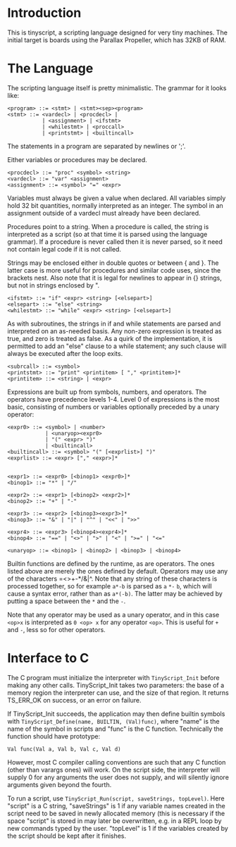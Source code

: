 Introduction
============
This is tinyscript, a scripting language designed for very tiny
machines. The initial target is boards using the Parallax Propeller,
which has 32KB of RAM.

The Language
============
The scripting language itself is pretty minimalistic. The grammar for it
looks like:

    <program> ::= <stmt> | <stmt><sep><program>
    <stmt> ::= <vardecl> | <procdecl> |
               | <assignment> | <ifstmt>
               | <whilestmt> | <proccall>
               | <printstmt> | <builtincall>

The statements in a program are separated by newlines or ';'.

Either variables or procedures may be declared.

    <procdecl> ::= "proc" <symbol> <string>
    <vardecl> ::= "var" <assignment>
    <assignment> ::= <symbol> "=" <expr>

Variables must always be given a value when declared. All variables
simply hold 32 bit quantities, normally interpreted as an integer.
The symbol in an assignment outside of a vardecl must already have
been declared.

Procedures point to a string. When a procedure is called, the string
is interpreted as a script (so at that time it is parsed using the
language grammar). If a procedure is never called then it is never
parsed, so it need not contain legal code if it is not called.

Strings may be enclosed either in double quotes or between { and }.
The latter case is more useful for procedures and similar code uses,
since the brackets nest. Also note that it is legal for newlines to
appear in {} strings, but not in strings enclosed by ".

    <ifstmt> ::= "if" <expr> <string> [<elsepart>]
    <elsepart> ::= "else" <string>
    <whilestmt> ::= "while" <expr> <string> [<elsepart>]

As with subroutines, the strings in if and while statements are parsed
and interpreted on an as-needed basis. Any non-zero expression is
treated as true, and zero is treated as false. As a quirk of the
implementation, it is permitted to add an "else" clause to a while statement;
any such clause will always be executed after the loop exits.

    <subrcall> ::= <symbol>
    <printstmt> ::= "print" <printitem> [ "," <printitem>]*
    <printitem> ::= <string> | <expr>

Expressions are built up from symbols, numbers, and operators. The
operators have precedence levels 1-4. Level 0 of expressions is the
most basic, consisting of numbers or variables optionally preceded
by a unary operator:

    <expr0> ::= <symbol> | <number> 
                | <unaryop><expr0> 
                | "(" <expr> ")"
                | <builtincall>
    <builtincall> ::= <symbol> "(" [<exprlist>] ")"
    <exprlist> ::= <expr> ["," <expr>]*


    <expr1> ::= <expr0> [<binop1> <expr0>]*
    <binop1> ::= "*" | "/"

    <expr2> ::= <expr1> [<binop2> <expr2>]*
    <binop2> ::= "+" | "-"

    <expr3> ::= <expr2> [<binop3><expr3>]*
    <binop3> ::= "&" | "|" | "^" | "<<" | ">>"

    <expr4> ::= <expr3> [<binop4><expr4>]*
    <binop4> ::= "==" | "<>" | ">" | "<" | ">=" | "<="

    <unaryop> ::= <binop1> | <binop2> | <binop3> | <binop4>

Builtin functions are defined by the runtime, as are operators. The ones
listed above are merely the ones defined by default. Operators may use
any of the characters =<>+-*/&|^. Note that any string of these characters
is processed together, so for example `a*-b` is parsed as `a` `*-` `b`,
which will cause a syntax error, rather than as `a*(-b)`. The latter may
be achieved by putting a space between the `*` and the `-`.

Note that any operator may be used as a unary operator, and in this case
`<op>x` is interpreted as `0 <op> x` for any operator `<op>`. This is useful
for `+` and `-`, less so for other operators.

Interface to C
==============

The C program must initialize the interpreter with `TinyScript_Init` before
making any other calls. TinyScript_Init takes two parameters: the base
of a memory region the interpreter can use, and the size of that region.
It returns TS_ERR_OK on success, or an error on failure.

If TinyScript_Init succeeds, the application may then define builtin
symbols with `TinyScript_Define(name, BUILTIN, (Val)func)`, where
"name" is the name of the symbol in scripts and "func" is the C
function. Technically the function should have prototype:

    Val func(Val a, Val b, Val c, Val d)

However, most C compiler calling conventions are such that any C function
(other than varargs ones) will work. On the script side, the interpreter
will supply 0 for any arguments the user does not supply, and will silently
ignore arguments given beyond the fourth.

To run a script, use `TinyScript_Run(script, saveStrings, topLevel)`. Here
"script" is a C string, "saveStrings" is 1 if any variable names created
in the script need to be saved in newly allocated memory (this is necessary
if the space "script" is stored in may later be overwritten, e.g. in
a REPL loop by new commands typed by the user. "topLevel" is 1 if the
variables created by the script should be kept after it finishes.


